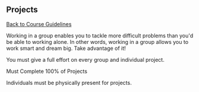## Projects
[Back to Course Guidelines](../../README.md#course-guidelines)

Working in a group enables you to tackle more difficult problems than you'd be able to working alone. In other words, working in a group allows you to work smart and dream big. Take advantage of it!

You must give a full effort on every group and individual project.

Must Complete 100% of Projects

Individuals must be physically present for projects.



